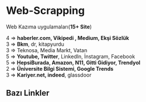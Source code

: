# Web-Scrapping
 Web Kazıma uygulamaları(**15+ Site**)<br>
 
4 => **haberler.com, Vikipedi , Medium, Ekşi Sözlük** <br>
3 => **Bkm**, dr, kitapyurdu <br>
3 => Teknosa, Media Markt, Vatan <br>
5 => **Youtube, Twitter**, LinkedIn, İnstagram, Facebook <br>
5 => **HepsiBurada, Amazon, N11, Gitti Gidiyor, Trendyol**  <br>
2 => **Üniversite Bilgi Sistemi, Google Trends** <br>
3 => **Kariyer.net, indeed**, glassdoor 


## Bazı Linkler 
